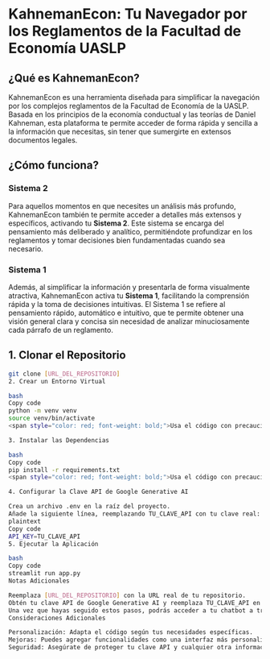 # KahnemanEcon: Tu Navegador por los Reglamentos de la Facultad de Economía UASLP

## ¿Qué es KahnemanEcon?

KahnemanEcon es una herramienta diseñada para simplificar la navegación por los complejos reglamentos de la Facultad de Economía de la UASLP. Basada en los principios de la economía conductual y las teorías de Daniel Kahneman, esta plataforma te permite acceder de forma rápida y sencilla a la información que necesitas, sin tener que sumergirte en extensos documentos legales.

## ¿Cómo funciona?

### Sistema 2

Para aquellos momentos en que necesites un análisis más profundo, KahnemanEcon también te permite acceder a detalles más extensos y específicos, activando tu **Sistema 2**. Este sistema se encarga del pensamiento más deliberado y analítico, permitiéndote profundizar en los reglamentos y tomar decisiones bien fundamentadas cuando sea necesario.

### Sistema 1

Además, al simplificar la información y presentarla de forma visualmente atractiva, KahnemanEcon activa tu **Sistema 1**, facilitando la comprensión rápida y la toma de decisiones intuitivas. El Sistema 1 se refiere al pensamiento rápido, automático e intuitivo, que te permite obtener una visión general clara y concisa sin necesidad de analizar minuciosamente cada párrafo de un reglamento.

## 1. Clonar el Repositorio

```bash
git clone [URL_DEL_REPOSITORIO]
2. Crear un Entorno Virtual

bash
Copy code
python -m venv venv
source venv/bin/activate
<span style="color: red; font-weight: bold;">Usa el código con precaución.</span>

3. Instalar las Dependencias

bash
Copy code
pip install -r requirements.txt
<span style="color: red; font-weight: bold;">Usa el código con precaución.</span>

4. Configurar la Clave API de Google Generative AI

Crea un archivo .env en la raíz del proyecto.
Añade la siguiente línea, reemplazando TU_CLAVE_API con tu clave real:
plaintext
Copy code
API_KEY=TU_CLAVE_API
5. Ejecutar la Aplicación

bash
Copy code
streamlit run app.py
Notas Adicionales

Reemplaza [URL_DEL_REPOSITORIO] con la URL real de tu repositorio.
Obtén tu clave API de Google Generative AI y reemplaza TU_CLAVE_API en el archivo .env.
Una vez que hayas seguido estos pasos, podrás acceder a tu chatbot a través de tu navegador web local.
Consideraciones Adicionales

Personalización: Adapta el código según tus necesidades específicas.
Mejoras: Puedes agregar funcionalidades como una interfaz más personalizada, integración con otros servicios, o un sistema de evaluación del modelo.
Seguridad: Asegúrate de proteger tu clave API y cualquier otra información sensible.